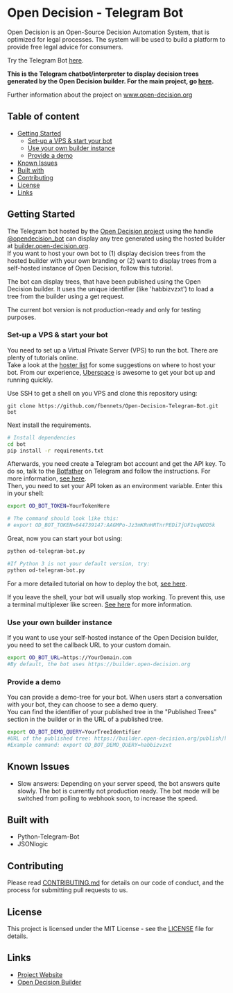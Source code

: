 # Open Decision - Telegram Bot

Open Decision is an Open-Source Decision Automation System, that is optimized for legal processes. The system will be used to build a platform to provide free legal advice for consumers.

Try the Telegram Bot [here](t.me/opendecision_bot).

**This is the Telegram chatbot/interpreter to display decision trees generated by the Open Decision builder. For the main project, go [here](https://github.com/fbennets/open-decision).**


Further information about the project on www.open-decision.org

## Table of content
- [Getting Started](#getting-started)
    - [Set-up a VPS & start your bot](#set-up-a-vps--start-your-bot)
    - [Use your own builder instance](#use-your-own-builder-instance)
    - [Provide a demo ](#provide-a-demo )
- [Known Issues](#known-issues)
- [Built with](#built-with)
- [Contributing](#contributing)
- [License](#license)
- [Links](#links)


## Getting Started
The Telegram bot hosted by the [Open Decision project](https://open-decision.org) using the handle [@opendecision_bot](t.me/opendecision_bot) can display any tree generated using the hosted builder at [builder.open-decision.org](builder.open-decision.org).   
If you want to host your own bot to (1) display decision trees from the hosted builder with your own branding or (2) want to display trees from a self-hosted instance of Open Decision, follow this tutorial.

The bot can display trees, that have been published using the Open Decision builder. It uses the unique identifier (like 'habbizvzxt') to load a tree from the builder using a get request.

The current bot version is not production-ready and only for testing purposes.

### Set-up a VPS & start your bot
You need to set up a Virtual Private Server (VPS) to run the bot. There are plenty of tutorials online.  
Take a look at the  [hoster list](https://github.com/python-telegram-bot/python-telegram-bot/wiki/Where-to-host-Telegram-Bots) for some suggestions on where to host your bot. From our experience, [Uberspace](https://uberspace.de/en/) is awesome to get your bot up and running quickly.

Use SSH to get a shell on you VPS and clone this repository using:
```
git clone https://github.com/fbennets/Open-Decision-Telegram-Bot.git bot
```
Next install the requirements.

```bash
# Install dependencies
cd bot
pip install -r requirements.txt
```
Afterwards, you need create a Telegram bot account and get the API key. To do so, talk to the [Botfather](https://t.me/botfather) on Telegram and follow the instructions. For more information, [see here](https://core.telegram.org/bots#6-botfather).  
Then, you need to set your API token as an environment variable. Enter this in your shell:
```bash
export OD_BOT_TOKEN=YourTokenHere

# The command should look like this:
# export OD_BOT_TOKEN=644739147:AAGMPo-Jz3mKRnHRTnrPEDi7jUF1vqNOD5k
```
Great, now you can start your bot using:
``` bash
python od-telegram-bot.py

#If Python 3 is not your default version, try:
python od-telegram-bot.py
```

For a more detailed tutorial on how to deploy the bot, [see here](https://github.com/python-telegram-bot/python-telegram-bot/wiki/Hosting-your-bot).  

If you leave the shell, your bot will usually stop working. To prevent this, use a terminal multiplexer like screen. [See here](https://github.com/python-telegram-bot/python-telegram-bot/wiki/Hosting-your-bot#start-your-bot) for more information.

### Use your own builder instance
If you want to use your self-hosted instance of the Open Decision builder, you need to set the callback URL to your custom domain.
```bash
export OD_BOT_URL=https://YourDomain.com
#By default, the bot uses https://builder.open-decision.org
```
### Provide a demo
You can provide a demo-tree for your bot. When users start a conversation with your bot, they can choose to see a demo query.  
You can find the identifier of your published tree in the "Published Trees" section in the builder or in the URL of a published tree.
```bash
export OD_BOT_DEMO_QUERY=YourTreeIdentifier
#URL of the published tree: https://builder.open-decision.org/publish/habbizvzxt/
#Example command: export OD_BOT_DEMO_QUERY=habbizvzxt
```
## Known Issues
- Slow answers: Depending on your server speed, the bot answers quite slowly. The bot is currently not production ready. The bot mode will be switched from polling to webhook soon, to increase the speed.

## Built with
- Python-Telegram-Bot
- JSONlogic


## Contributing

Please read [CONTRIBUTING.md](https://github.com/fbennets/open-decision/blob/master/CONTRIBUTING.md) for details on our code of conduct, and the process for submitting pull requests to us.

## License

This project is licensed under the MIT License - see the [LICENSE](https://github.com/fbennets/open-decision/blob/master/LICENSE) file for details.

## Links

* [Project Website](http://open-decision.org)
* [Open Decision Builder](https://github.com/fbennets/open-decision)
